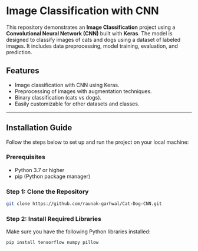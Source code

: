 # Image Classification with CNN

This repository demonstrates an **Image Classification** project using a **Convolutional Neural Network (CNN)** built with **Keras**. The model is designed to classify images of cats and dogs using a dataset of labeled images. It includes data preprocessing, model training, evaluation, and prediction.

## Features
- Image classification with CNN using Keras.
- Preprocessing of images with augmentation techniques.
- Binary classification (cats vs dogs).
- Easily customizable for other datasets and classes.

---

## Installation Guide

Follow the steps below to set up and run the project on your local machine:

### Prerequisites
- Python 3.7 or higher
- pip (Python package manager)

### Step 1: Clone the Repository
```bash
git clone https://github.com/raunak-garhwal/Cat-Dog-CNN.git
```

### Step 2: Install Required Libraries
Make sure you have the following Python libraries installed:

```bash
pip install tensorflow numpy pillow
```
